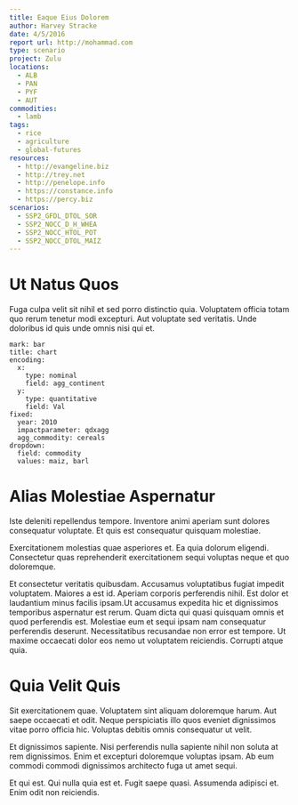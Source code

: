 ```yaml
---
title: Eaque Eius Dolorem
author: Harvey Stracke
date: 4/5/2016
report url: http://mohammad.com
type: scenario
project: Zulu
locations:
  - ALB
  - PAN
  - PYF
  - AUT
commodities:
  - lamb
tags:
  - rice
  - agriculture
  - global-futures
resources:
  - http://evangeline.biz
  - http://trey.net
  - http://penelope.info
  - https://constance.info
  - https://percy.biz
scenarios:
  - SSP2_GFDL_DTOL_SOR
  - SSP2_NOCC_D_H_WHEA
  - SSP2_NOCC_HTOL_POT
  - SSP2_NOCC_DTOL_MAIZ
---
```

# Ut Natus Quos
Fuga culpa velit sit nihil et sed porro distinctio quia. Voluptatem officia totam quo rerum tenetur modi excepturi. Aut voluptate sed veritatis. Unde doloribus id quis unde omnis nisi qui et.

```vis
mark: bar
title: chart
encoding:
  x:
    type: nominal
    field: agg_continent
  y:
    type: quantitative
    field: Val
fixed:
  year: 2010
  impactparameter: qdxagg
  agg_commodity: cereals
dropdown:
  field: commodity
  values: maiz, barl
```

# Alias Molestiae Aspernatur
Iste deleniti repellendus tempore. Inventore animi aperiam sunt dolores consequatur voluptate. Et quis est consequatur quisquam molestiae.
 Exercitationem molestias quae asperiores et. Ea quia dolorum eligendi. Consectetur quas reprehenderit exercitationem sequi voluptas neque et quo doloremque.
 Et consectetur veritatis quibusdam. Accusamus voluptatibus fugiat impedit voluptatem. Maiores a est id. Aperiam corporis perferendis nihil. Est dolor et laudantium minus facilis ipsam.Ut accusamus expedita hic et dignissimos temporibus aspernatur est rerum. Quam dicta qui quasi quisquam omnis et quod perferendis est. Molestiae eum et sequi ipsam nam consequatur perferendis deserunt. Necessitatibus recusandae non error est tempore. Ut maxime occaecati dolor eos nemo ut voluptatem reiciendis. Corrupti atque quia.

# Quia Velit Quis
Sit exercitationem quae. Voluptatem sint aliquam doloremque harum. Aut saepe occaecati et odit. Neque perspiciatis illo quos eveniet dignissimos vitae porro officia hic. Voluptas debitis omnis consequatur ut velit.
 Et dignissimos sapiente. Nisi perferendis nulla sapiente nihil non soluta at rem dignissimos. Enim et excepturi doloremque voluptas ipsam. Ab eum commodi commodi dignissimos architecto fuga ut amet sequi.
 Et qui est. Qui nulla quia est et. Fugit saepe quasi. Assumenda adipisci et. Enim odit non reiciendis.
